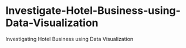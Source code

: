 # Investigate-Hotel-Business-using-Data-Visualization
Investigating Hotel Business using Data Visualization
